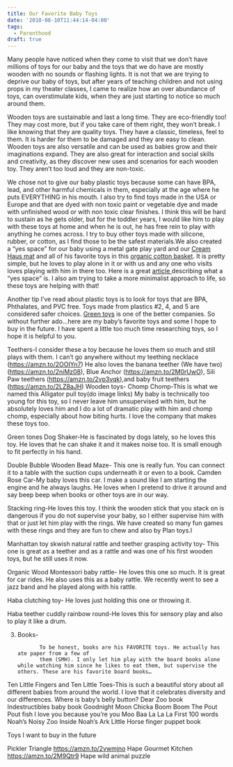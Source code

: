 ```yaml
---
title: Our Favorite Baby Toys
date: '2018-08-10T11:44:14-04:00'
tags:
  - Parenthood
draft: true
---
```

Many people have noticed when they come to visit that we don’t have millions of toys for our baby and the toys that we do have are mostly wooden with no sounds or flashing lights. It is not that we are trying to deprive our baby of toys, but after years of teaching children and not using props in my theater classes, I came to realize how an over abundance of toys,  can overstimulate kids, when they are just starting to notice so much around them. 

Wooden toys are sustainable and last a long time. They are eco-friendly too! They may cost more, but if you take care of them right, they won’t break. I like knowing that they are quality toys. They have a classic, timeless, feel to them. It is harder for them to be damaged and they are easy to clean. Wooden toys are also versatile and can be used as babies grow and  their imaginations expand. They are also great for interaction and social skills and creativity, as they discover new uses and scenarios for each wooden toy. They aren’t too loud and they are non-toxic.

 We chose not to give our baby plastic toys because some can have BPA, lead, and other harmful chemicals in them, especially at the age where he puts EVERYTHING in his mouth. I also try to find toys made in the USA or Europe and that are dyed with non toxic paint or vegetable dye and made with unfinished wood or with non toxic clear finishes. I think this will be hard to sustain as he gets older, but for the toddler years, I would like him to play with these toys at home and when he is out, he has free rein to play with anything he comes across. I try to buy other toys made with silicone, rubber, or cotton, as I find those to be the safest materials.We also created a “yes space” for our baby using a metal gate play yard and our [Cream Haus mat](https://www.creamhaus.us/?aff=21) and all of his favorite toys in this [organic cotton basket](https://amzn.to/2OPrrLq). It is pretty simple, but he loves to play alone in it or with us and any one who visits loves playing with him in there too. Here is a great [article ](http://www.howwerie.com/rie-yes-space-a-safe-play-space-for-your-independent-baby/)describing what a “yes space” is. I also am trying to take a more minimalist approach to life, so these toys are helping with that!

 Another tip I’ve read about plastic toys is to look for toys that are BPA, Phthalates, and PVC free. Toys made from plastics #2, 4, and 5 are considered safer choices. [Green toys](https://amzn.to/2vudwT0)  is one of the better companies.
So without further ado...here are my baby’s favorite toys and some I hope to buy in the future. I have spent a little too much time researching toys, so I hope it is helpful to you.

Teethers-I consider these a toy because he loves them so much and still plays with them. I can’t go anywhere without my teething necklace (https://amzn.to/2OOIYn7) He also loves the banana teether (We have two) (https://amzn.to/2niMz08), Blue Anchor (https://amzn.to/2M0rUwO), Sili Paw teethers (https://amzn.to/2vp3vqk),and baby fruit teethers (https://amzn.to/2LZ8aJH)
Wooden toys-
Chomp Chomp-This is what we named this Alligator pull toy(do image links) My baby is technically too young for this toy, so I never leave him unsupervised with him, but he absolutely loves him and I do a lot of dramatic play with him and chomp chomp, especially about how biting hurts. I love the company that makes these toys too.

Green tones Dog Shaker-He is fascinated by dogs lately, so he loves this toy. He loves that he can shake it and it makes noise too. It is small enough to fit perfectly in his hand.

Double Bubble Wooden Bead Maze- This one is really fun. You can connect it to a table with the suction cups underneath it or even to a book. 
Camden Rose Car-My baby loves this car. I make a sound like I am starting the engine and he always laughs. He loves when I pretend to drive it around and say beep beep when books or other toys are in our way.

Stacking ring-He loves this toy. I think the wooden stick that you stack on is dangerous if you do not supervise your baby, so I either supervise him with that or just let him play with the rings. We have created so many fun games with these rings and they are fun to chew and also by Plan toys.I

Manhattan toy skwish natural rattle and teether grasping activity toy- This one is great as a teether and as a rattle and was one of his first wooden toys, but he still uses it now. 

Organic Wood Montessori baby rattle- He loves this one so much. It is great for car rides. He also uses this as a baby rattle. We recently went to see a jazz band and he played along with his rattle. 

Haba clutching toy- He loves just holding this one or throwing it.

Haba teether cuddly rainbow round-He loves this for sensory play and also to play it like a drum.

3. Books-
   ```
          To be honest, books are his FAVORITE toys. He actually has ate paper from a few of    
          them (SMH). I only let him play with the board books alone while watching him since he likes to eat them, but supervise the others. These are his favorite board books…
   ```

Ten Little Fingers and Ten Little Toes-This is such a beautiful story about all different babies from around the world. I love that it celebrates diversity and our differences.
Where is baby’s belly button?
Dear Zoo book
Indestructibles baby book
Goodnight Moon
Chicka Boom Boom
The Pout Pout fish
I love you because you’re you
Moo Baa La La La
First 100 words
Noah’s Noisy Zoo
Inside Noah’s Ark
Little Horse finger puppet book

Toys I want to buy in the future

Pickler Triangle https://amzn.to/2vwmjno
 Hape Gourmet Kitchen https://amzn.to/2M9Qtr9
Hape wild animal puzzle
